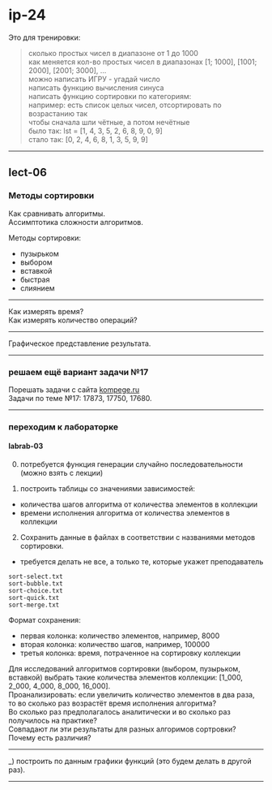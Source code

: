 # ip-24  

Это для тренировки:  

> сколько простых чисел в диапазоне от 1 до 1000  
> как меняется кол-во простых чисел в диапазонах [1; 1000], [1001; 2000], [2001; 3000], ...  
> можно написать ИГРУ - угадай число  
> написать функцию вычисления синуса  
> написать функцию сортировки по категориям:  
>   например: есть список целых чисел, отсортировать по возрастанию так  
>   чтобы сначала шли чётные, а потом нечётные  
>   было так: lst = [1, 4, 3, 5, 2, 6, 8, 9, 0, 9]  
>   стало так: [0, 2, 4, 6, 8, 1, 3, 5, 9, 9]

---  

## lect-06  

### Методы сортировки  

Как сравнивать алгоритмы.  
Ассимптотика сложности алгоритмов.  

Методы сортировки:  
- пузырьком  
- выбором  
- вставкой  
- быстрая  
- слиянием  

---  

Как измерять время?  
Как измерять количество операций?  

---  

Графическое представление результата.  

---  

### решаем ещё вариант задачи №17  

Порешать задачи с сайта [kompege.ru](https://kompege.ru/task)  
Задачи по теме №17: 17873, 17750, 17680.  

---  

>   

### переходим к лабораторке  

#### labrab-03  

0) потребуется функция генерации случайно последовательности (можно взять с лекции)  

1) построить таблицы со значениями зависимостей:  

- количества шагов алгоритма от количества элементов в коллекции  
- времени исполнения алгоритма от количества элементов в коллекции  

2) Сохранить данные в файлах в соответствии с названиями методов сортировки.  

- требуется делать не все, а только те, которые укажет преподаватель  

`sort-select.txt`  
`sort-bubble.txt`  
`sort-choice.txt`  
`sort-quick.txt`  
`sort-merge.txt`  

Формат сохранения:  

- первая колонка: количество элементов, например, 8000  
- вторая колонка: количество шагов, например, 100000  
- третья колонка: время, потраченное на сортировку коллекции  

Для исследований алгоритмов сортировки (выбором, пузырьком, вставкой) выбрать такие количества элементов коллекции: [1_000, 2_000, 4_000, 8_000, 16_000].  
Проанализировать: если увеличить количество элементов в два раза, то во сколько раз возрастёт время исполнения алгоритма?  
Во сколько раз предполагалось аналитически и во сколько раз получилось на практике?  
Совпадают ли эти результаты для разных алгоримов сортровки?  
Почему есть различия?  


---  

_) построить по данным графики функций (это будем делать в другой раз).  

---  
